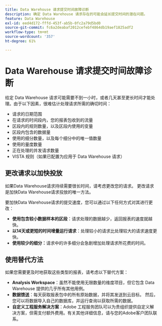 ```yaml
---
title: Data Warehouse 请求提交时间故障诊断
description: 确定 Data Warehouse 请求存在的可能会延长提交时间的潜在问题。
feature: Data Warehouse
exl-id: eed4d172-fffd-453f-ab5b-0fc2a79d5bd0
source-git-commit: fc6a2deabaf2012cefebf4864db19aef1825adf2
workflow-type: tm+mt
source-wordcount: '357'
ht-degree: 61%

---
```


# Data Warehouse 请求提交时间故障诊断

给定 Data Warehouse 请求可能需要不到一小时，或者几天甚至更长时间才能处理。由于以下因素，很难估计处理请求所需的确切时间：

* 请求的日期范围
* 在请求的时间段内，您的报表包收到的流量
* 区段内的规则数量，以及区段内使用的变量
* 区段内包含的数据量
* 使用的细分数量，以及每个细分中的唯一值数量
* 使用的量度数量
* 正在处理的并发请求数量
* VISTA 规则（如果已配置为应用于 Data Warehouse 请求）

## 更改请求以加快投放

如果Data Warehouse请求持续需要很长时间，请考虑更改您的请求。 更改请求是加快Data Warehouse请求投放的唯一方法。

要加快Data Warehouse请求的提交速度，您可以通过以下任何方式对其进行更改：

* **使用包含较小数据样本的区段**：请求处理的数据越少，返回报表的速度就越快。
* **以14天或更短的时间增量运行请求**：处理较小的请求比处理较大的请求速度更快。
* **使用较少的细分：**&#x200B;请求中的许多细分会急剧增加处理请求所花费的时间。

## 使用替代方法

如果您需要更及时地获取这些类型的报表，请考虑以下替代方案：

* **Analysis Workspace**：虽然不能使用无限数量的维度项目，但它包含 Data Warehouse 提供的几乎所有其他用例。
* **数据馈送**：每天获取报表包中的所有原始数据，并将其发送到云目标。 然后，您可以将数据导入自己的数据库，并运行查询以获取所需的数据。
* **自定义工程服务解决方案**：Adobe 工程服务团队可以为贵组织提供自定义解决方案，但需支付额外费用。有关其他详细信息，请与您的Adobe客户团队联系。
